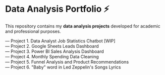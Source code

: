 # Data Analysis Portfolio ⚡️
This repository contains my **data analysis projects** developed for academic and professional purposes. 

— Project 1. Data Analyst Job Statistics Chatbot [WIP]\
— Project 2. Google Sheets Leads Dashboard\
— Project 3. Power BI Sales Analysis Dashboard\
— Project 4. Monthly Spending Data Cleaning\
— Project 5. Funnel Analysis and Product Recommendations\
— Project 6. "Baby" word in Led Zeppelin's Songs Lyrics